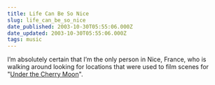 ```yaml
---
title: Life Can Be So Nice
slug: life_can_be_so_nice
date_published: 2003-10-30T05:55:06.000Z
date_updated: 2003-10-30T05:55:06.000Z
tags: music
---
```


I’m absolutely certain that I’m the only person in Nice, France, who is walking around looking for locations that were used to film scenes for "[Under the Cherry Moon](http://www.amazon.com/exec/obidos/ASIN/6300271153/ref=nosim/2020-20)".
